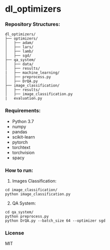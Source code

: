 # dl_optimizers

### Repository Structures:

```
dl_optimizers/
├── optimizers/
│   ├── adam/
│   ├── lars/
│   ├── lamb/
│   ├── sgd/
├── qa_system/
│   ├── data/
│   ├── results/
|   ├── machine_learning/    
│   ├── preprocess.py
│   ├── DrQA.py
├── image_classification/
│   ├── results/
│   ├── image_classification.py
|   evaluation.py
```

### Requirements:
- Python 3.7
- numpy 
- pandas
- scikit-learn
- pytorch
- torchtext
- torchvision
- spacy

### How to run:

1) Images Classification: 
```
cd image_classification/ 
python image_classification.py
```

2) QA System:

```
cd qa_system/
python preprocess.py
python DrQA.py --batch_size 64 --optimizer sgd
```

### License
MIT

